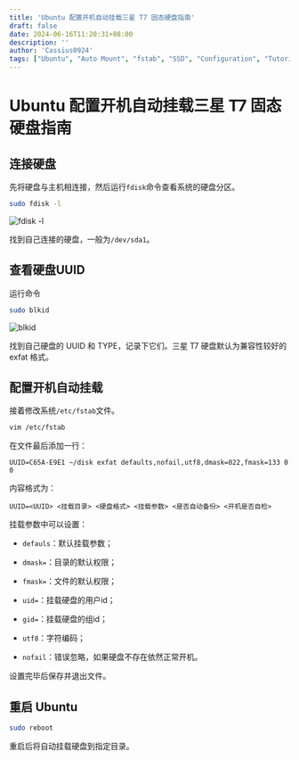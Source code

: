 ```yaml
---
title: 'Ubuntu 配置开机自动挂载三星 T7 固态硬盘指南'
draft: false
date: 2024-06-16T11:20:31+08:00
description: ''
author: 'Cassius0924'
tags: ["Ubuntu", "Auto Mount", "fstab", "SSD", "Configuration", "Tutorial"]
---
```


# Ubuntu 配置开机自动挂载三星 T7 固态硬盘指南

## 连接硬盘

先将硬盘与主机相连接，然后运行`fdisk`命令查看系统的硬盘分区。

```bash
sudo fdisk -l
```

![fdisk -l](https://s2.loli.net/2023/10/19/kvu6H917eayRX3Y.png)

找到自己连接的硬盘，一般为`/dev/sda1`。

## 查看硬盘UUID

运行命令

```bash
sudo blkid
```

![blkid](https://s2.loli.net/2023/10/19/WTeys8u3ElFNxf2.png)

找到自己硬盘的 UUID 和 TYPE，记录下它们。三星 T7 硬盘默认为兼容性较好的 exfat 格式。

## 配置开机自动挂载

接着修改系统`/etc/fstab`文件。

```bash
vim /etc/fstab
```

在文件最后添加一行：

```
UUID=C65A-E9E1 ~/disk exfat defaults,nofail,utf8,dmask=022,fmask=133 0 0
```

内容格式为：

```
UUID=<UUID> <挂载目录> <硬盘格式> <挂载参数> <是否自动备份> <开机是否自检>
```

挂载参数中可以设置：

- `defauls`：默认挂载参数；

- `dmask=`：目录的默认权限；
- `fmask=`：文件的默认权限；
- `uid=`：挂载硬盘的用户id；
- `gid=`：挂载硬盘的组id；
- `utf8`：字符编码；
- `nofail`：错误忽略，如果硬盘不存在依然正常开机。

设置完毕后保存并退出文件。

## 重启 Ubuntu

```bash
sudo reboot
```

重启后将自动挂载硬盘到指定目录。
